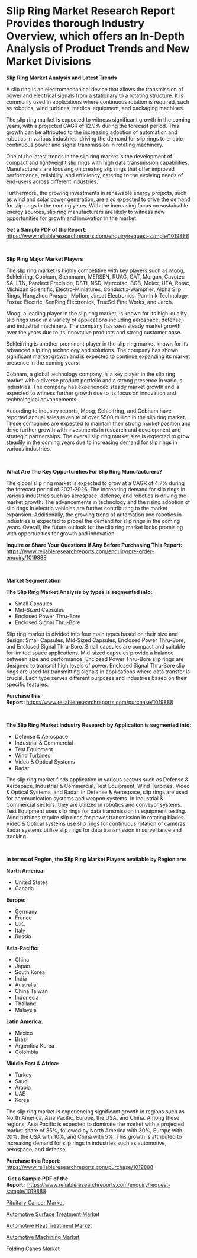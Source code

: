 <p><h1>Slip Ring Market Research Report Provides thorough Industry Overview, which offers an In-Depth Analysis of Product Trends and New Market Divisions</h1></p><p><strong>Slip Ring Market Analysis and Latest Trends</strong></p>
<p><p>A slip ring is an electromechanical device that allows the transmission of power and electrical signals from a stationary to a rotating structure. It is commonly used in applications where continuous rotation is required, such as robotics, wind turbines, medical equipment, and packaging machines.</p><p>The slip ring market is expected to witness significant growth in the coming years, with a projected CAGR of 12.9% during the forecast period. This growth can be attributed to the increasing adoption of automation and robotics in various industries, driving the demand for slip rings to enable continuous power and signal transmission in rotating machinery.</p><p>One of the latest trends in the slip ring market is the development of compact and lightweight slip rings with high data transmission capabilities. Manufacturers are focusing on creating slip rings that offer improved performance, reliability, and efficiency, catering to the evolving needs of end-users across different industries.</p><p>Furthermore, the growing investments in renewable energy projects, such as wind and solar power generation, are also expected to drive the demand for slip rings in the coming years. With the increasing focus on sustainable energy sources, slip ring manufacturers are likely to witness new opportunities for growth and innovation in the market.</p></p>
<p><strong>Get a Sample PDF of the Report:&nbsp;</strong> <a href="https://www.reliableresearchreports.com/enquiry/request-sample/1019888">https://www.reliableresearchreports.com/enquiry/request-sample/1019888</a></p>
<p>&nbsp;</p>
<p><strong>Slip Ring Major Market Players</strong></p>
<p><p>The slip ring market is highly competitive with key players such as Moog, Schleifring, Cobham, Stemmann, MERSEN, RUAG, GAT, Morgan, Cavotec SA, LTN, Pandect Precision, DSTI, NSD, Mercotac, BGB, Molex, UEA, Rotac, Michigan Scientific, Electro-Miniatures, Conductix-Wampfler, Alpha Slip Rings, Hangzhou Prosper, Moflon, Jinpat Electronics, Pan-link Technology, Foxtac Electric, SenRing Electronics, TrueSci Fine Works, and Jarch.</p><p>Moog, a leading player in the slip ring market, is known for its high-quality slip rings used in a variety of applications including aerospace, defense, and industrial machinery. The company has seen steady market growth over the years due to its innovative products and strong customer base.</p><p>Schleifring is another prominent player in the slip ring market known for its advanced slip ring technology and solutions. The company has shown significant market growth and is expected to continue expanding its market presence in the coming years.</p><p>Cobham, a global technology company, is a key player in the slip ring market with a diverse product portfolio and a strong presence in various industries. The company has experienced steady market growth and is expected to witness further growth due to its focus on innovation and technological advancements.</p><p>According to industry reports, Moog, Schleifring, and Cobham have reported annual sales revenue of over $500 million in the slip ring market. These companies are expected to maintain their strong market position and drive further growth with investments in research and development and strategic partnerships. The overall slip ring market size is expected to grow steadily in the coming years due to increasing demand for slip rings in various industries.</p></p>
<p>&nbsp;</p>
<p><strong>What Are The Key Opportunities For Slip Ring Manufacturers?</strong></p>
<p><p>The global slip ring market is expected to grow at a CAGR of 4.7% during the forecast period of 2021-2026. The increasing demand for slip rings in various industries such as aerospace, defense, and robotics is driving the market growth. The advancements in technology and the rising adoption of slip rings in electric vehicles are further contributing to the market expansion. Additionally, the growing trend of automation and robotics in industries is expected to propel the demand for slip rings in the coming years. Overall, the future outlook for the slip ring market looks promising with opportunities for growth and innovation.</p></p>
<p><strong>Inquire or Share Your Questions If Any Before Purchasing This Report:</strong> <a href="https://www.reliableresearchreports.com/enquiry/pre-order-enquiry/1019888">https://www.reliableresearchreports.com/enquiry/pre-order-enquiry/1019888</a></p>
<p>&nbsp;</p>
<p><strong>Market Segmentation</strong></p>
<p><strong>The Slip Ring Market Analysis by types is segmented into:</strong></p>
<p><ul><li>Small Capsules</li><li>Mid-Sized Capsules</li><li>Enclosed Power Thru-Bore</li><li>Enclosed Signal Thru-Bore</li></ul></p>
<p><p>Slip ring market is divided into four main types based on their size and design: Small Capsules, Mid-Sized Capsules, Enclosed Power Thru-Bore, and Enclosed Signal Thru-Bore. Small capsules are compact and suitable for limited space applications. Mid-sized capsules provide a balance between size and performance. Enclosed Power Thru-Bore slip rings are designed to transmit high levels of power. Enclosed Signal Thru-Bore slip rings are used for transmitting signals in applications where data transfer is crucial. Each type serves different purposes and industries based on their specific features.</p></p>
<p><strong>Purchase this Report:&nbsp;</strong><a href="https://www.reliableresearchreports.com/purchase/1019888">https://www.reliableresearchreports.com/purchase/1019888</a></p>
<p>&nbsp;</p>
<p><strong>The Slip Ring Market Industry Research by Application is segmented into:</strong></p>
<p><ul><li>Defense & Aerospace</li><li>Industrial & Commercial</li><li>Test Equipment</li><li>Wind Turbines</li><li>Video & Optical Systems</li><li>Radar</li></ul></p>
<p><p>The slip ring market finds application in various sectors such as Defense & Aerospace, Industrial & Commercial, Test Equipment, Wind Turbines, Video & Optical Systems, and Radar. In Defense & Aerospace, slip rings are used for communication systems and weapon systems. In Industrial & Commercial sectors, they are utilized in robotics and conveyor systems. Test Equipment uses slip rings for data transmission in equipment testing. Wind turbines require slip rings for power transmission in rotating blades. Video & Optical systems use slip rings for continuous rotation of cameras. Radar systems utilize slip rings for data transmission in surveillance and tracking.</p></p>
<p>&nbsp;</p>
<p><strong>In terms of Region, the Slip Ring Market Players available by Region are:</strong></p>
<p>
    <p> <strong> North America: </strong>
        <ul>
            <li>United States</li>
            <li>Canada</li>
        </ul>
        </p> 
    <p> <strong> Europe: </strong>
        <ul>
            <li>Germany</li>
            <li>France</li>
            <li>U.K.</li>
            <li>Italy</li>
            <li>Russia</li>
        </ul>
        </p> 
    <p> <strong> Asia-Pacific: </strong>
        <ul>
            <li>China</li>
            <li>Japan</li>
            <li>South Korea</li>
            <li>India</li>
            <li>Australia</li>
            <li>China Taiwan</li>
            <li>Indonesia</li>
            <li>Thailand</li>
            <li>Malaysia</li>
        </ul>
        </p> 
    <p> <strong> Latin America: </strong>
        <ul>
            <li>Mexico</li>
            <li>Brazil</li>
            <li>Argentina Korea</li>
            <li>Colombia</li>
        </ul>
        </p> 
    <p> <strong> Middle East & Africa: </strong>
        <ul>
            <li>Turkey</li>
            <li>Saudi</li>
            <li>Arabia</li>
            <li>UAE</li>
            <li>Korea</li>
        </ul>
    </p>
    </p>
<p><p>The slip ring market is experiencing significant growth in regions such as North America, Asia Pacific, Europe, the USA, and China. Among these regions, Asia Pacific is expected to dominate the market with a projected market share of 35%, followed by North America with 30%, Europe with 20%, the USA with 10%, and China with 5%. This growth is attributed to increasing demand for slip rings in industries such as automotive, aerospace, and defense.</p></p>
<p><strong>Purchase this Report: </strong><a href="https://www.reliableresearchreports.com/purchase/1019888">https://www.reliableresearchreports.com/purchase/1019888</a></p>
<p>&nbsp;<strong>Get a Sample PDF of the Report:&nbsp;&nbsp;</strong><a href="https://www.reliableresearchreports.com/enquiry/request-sample/1019888">https://www.reliableresearchreports.com/enquiry/request-sample/1019888</a></p>
<p><strong></strong></p>
<p><p><a href="https://medium.com/@deirdreclark76/pituitary-cancer-market-research-report-its-history-and-forecast-2024-to-2031-0dc8a1277911">Pituitary Cancer Market</a></p><p><a href="https://medium.com/@sk99912151/automotive-surface-treatment-market-trends-and-market-analysis-forecasted-for-period-2024-2031-dbb5ee78ddaa">Automotive Surface Treatment Market</a></p><p><a href="https://medium.com/@deirdreclark76/automotive-heat-treatment-market-outlook-industry-overview-and-forecast-2024-to-2031-1d01dddb123a">Automotive Heat Treatment Market</a></p><p><a href="https://medium.com/@deirdreclark76/automotive-machining-market-analysis-its-cagr-market-segmentation-and-global-industry-overview-f18fb9ac7a96">Automotive Machining Market</a></p><p><a href="https://medium.com/@deirdreclark76/folding-canes-market-insight-market-trends-growth-forecasted-from-2024-to-2031-3d2fca15b4e6">Folding Canes Market</a></p></p>